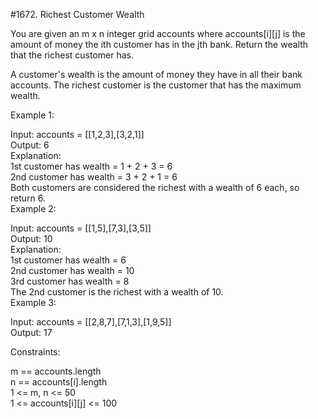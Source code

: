 #1672. Richest Customer Wealth  

You are given an m x n integer grid accounts where accounts[i][j] is the amount of money the i​​​​​​​​​​​th​​​​ customer has in the j​​​​​​​​​​​th​​​​ bank. Return the wealth that the richest customer has.  
  
A customer's wealth is the amount of money they have in all their bank accounts. The richest customer is the customer that has the maximum wealth.  
  
   
  
Example 1:  
  
Input: accounts = [[1,2,3],[3,2,1]]  
Output: 6  
Explanation:  
1st customer has wealth = 1 + 2 + 3 = 6  
2nd customer has wealth = 3 + 2 + 1 = 6  
Both customers are considered the richest with a wealth of 6 each, so return 6.  
Example 2:  
  
Input: accounts = [[1,5],[7,3],[3,5]]  
Output: 10  
Explanation:   
1st customer has wealth = 6  
2nd customer has wealth = 10   
3rd customer has wealth = 8  
The 2nd customer is the richest with a wealth of 10.  
Example 3:  
  
Input: accounts = [[2,8,7],[7,1,3],[1,9,5]]  
Output: 17  
   
  
Constraints:  
  
m == accounts.length  
n == accounts[i].length  
1 <= m, n <= 50  
1 <= accounts[i][j] <= 100  
